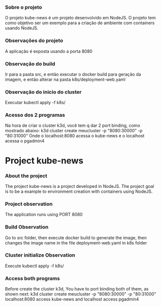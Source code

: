 ### Sobre o projeto
O projeto kube-news é um projeto desenvolvido em NodeJS. O projeto tem como objetivo ser um exemplo para a criação de ambiente com containers usando NodeJS.

### Observações do projeto
A aplicação é exposta usando a porta 8080

### Observação do build
Ir para a pasta src, e então executar o docker build para geração da imagem, e então alterar na pasta k8s/deployment-web.yaml

### Observação do inicio do cluster
Executar kubectl apply -f k8s/

### Acesso dos 2 programas
Na hora de criar o cluster k3d, você tem q dar 2 port binding, como mostrado abaixo:
k3d cluster create meucluster -p "8080:30000" -p "80:31000"
Onde o localhost:8080 acessa o kube-news e o localhost acessa o pgadmin4

# Project kube-news

### About the project
The project kube-news is a project developed in NodeJS. The project goal is to be a example to environment creation with containers using NodeJS.

### Project observation
The application runs using PORT 8080

### Build Observation
Go to src folder, then execute docker build to generate the image, then changes the image name in the file deployment-web.yaml in k8s folder

### Cluster initialize Observation
Execute kubectl apply -f k8s/

### Access both programs
Before create the cluster k3d, You have to port binding both of them, as shown next:
k3d cluster create meucluster -p "8080:30000" -p "80:31000"
localhost:8080 access kube-news and localhost access pgadmin4